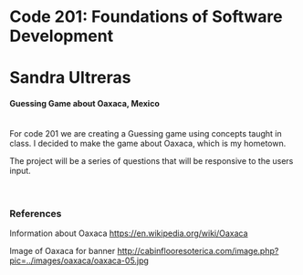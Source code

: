# Code 201: Foundations of Software Development

# Sandra Ultreras

#### Guessing Game about Oaxaca, Mexico
<br>
For code 201 we are creating a Guessing game using concepts taught in class. I decided to make the game about Oaxaca, which is my hometown. <br>

The project will be a series of questions that will be responsive to the users input.
<br>
<br>
<br>
### References

Information about Oaxaca
https://en.wikipedia.org/wiki/Oaxaca

Image of Oaxaca for banner
http://cabinflooresoterica.com/image.php?pic=../images/oaxaca/oaxaca-05.jpg
